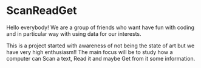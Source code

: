 # ScanReadGet

Hello everybody!
We are a group of friends who want have fun with coding and in particular way with using data for our interests.

This is a project started with awareness of not being the state of art but we have very high enthusiasm!! The main focus will be to study how a computer can Scan a text, Read it and maybe Get from it some information.
